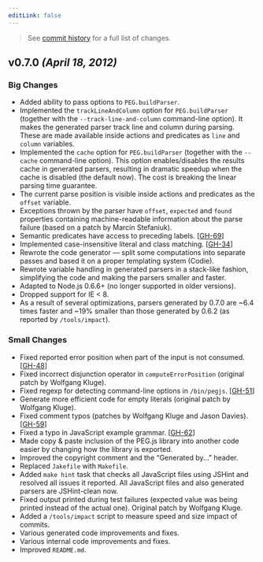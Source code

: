 ```yaml
---
editLink: false
---
```


> See [commit history](https://github.com/pegjs/pegjs/compare/0.6.2...v0.7.0) for a full list of changes.

## v0.7.0 _(April 18, 2012)_

### Big Changes

* Added ability to pass options to `PEG.buildParser`.
* Implemented the `trackLineAndColumn` option for `PEG.buildParser` (together with the `--track-line-and-column` command-line option). It makes the generated parser track line and column during parsing. These are made available inside actions and predicates as `line` and `column` variables.
* Implemented the `cache` option for `PEG.buildParser` (together with the `--cache` command-line option). This option enables/disables the results cache in generated parsers, resulting in dramatic speedup when the cache is disabled (the default now). The cost is breaking the linear parsing time guarantee.
* The current parse position is visible inside actions and predicates as the `offset` variable.
* Exceptions thrown by the parser have `offset`, `expected` and `found` properties containing machine-readable information about the parse failure (based on a patch by Marcin Stefaniuk).
* Semantic predicates have access to preceding labels. [[GH-69](https://github.com/dmajda/pegjs/issues/69)]
* Implemented case-insensitive literal and class matching. [[GH-34](https://github.com/dmajda/pegjs/issues/34)]
* Rewrote the code generator — split some computations into separate passes and based it on a proper templating system (Codie).
* Rewrote variable handling in generated parsers in a stack-like fashion, simplifying the code and making the parsers smaller and faster.
* Adapted to Node.js 0.6.6+ (no longer supported in older versions).
* Dropped support for IE < 8.
* As a result of several optimizations, parsers generated by 0.7.0 are ~6.4 times faster and ~19% smaller than those generated by 0.6.2 (as reported by `/tools/impact`).

### Small Changes

* Fixed reported error position when part of the input is not consumed. [[GH-48](https://github.com/dmajda/pegjs/issues/48)]
* Fixed incorrect disjunction operator in `computeErrorPosition` (original patch by Wolfgang Kluge).
* Fixed regexp for detecting command-line options in `/bin/pegjs`. [[GH-51](https://github.com/dmajda/pegjs/issues/51)]
* Generate more efficient code for empty literals (original patch by Wolfgang Kluge).
* Fixed comment typos (patches by Wolfgang Kluge and Jason Davies). [[GH-59](https://github.com/dmajda/pegjs/issues/59)]
* Fixed a typo in JavaScript example grammar. [[GH-62](https://github.com/dmajda/pegjs/issues/62)]
* Made copy & paste inclusion of the PEG.js library into another code easier by changing how the library is exported.
* Improved the copyright comment and the “Generated by...” header.
* Replaced `Jakefile` with `Makefile`.
* Added `make hint` task that checks all JavaScript files using JSHint and resolved all issues it reported. All JavaScript files and also generated parsers are JSHint-clean now.
* Fixed output printed during test failures (expected value was being printed instead of the actual one). Original patch by Wolfgang Kluge.
* Added a `/tools/impact` script to measure speed and size impact of commits.
* Various generated code improvements and fixes.
* Various internal code improvements and fixes.
* Improved `README.md`.
